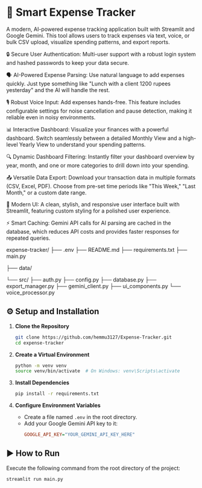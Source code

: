 # 🚀 Smart Expense Tracker

A modern, AI-powered expense tracking application built with Streamlit and Google Gemini. This tool allows users to track expenses via text, voice, or bulk CSV upload, visualize spending patterns, and export reports.

🔒 Secure User Authentication: Multi-user support with a robust login system and hashed passwords to keep your data secure.

🗣️ AI-Powered Expense Parsing: Use natural language to add expenses quickly. Just type something like "Lunch with a client 1200 rupees yesterday" and the AI will handle the rest.

🎙️ Robust Voice Input: Add expenses hands-free. This feature includes configurable settings for noise cancellation and pause detection, making it reliable even in noisy environments.

📊 Interactive Dashboard: Visualize your finances with a powerful dashboard. Switch seamlessly between a detailed Monthly View and a high-level Yearly View to understand your spending patterns.

🔍 Dynamic Dashboard Filtering: Instantly filter your dashboard overview by year, month, and one or more categories to drill down into your spending.

📤 Versatile Data Export: Download your transaction data in multiple formats (CSV, Excel, PDF). Choose from pre-set time periods like "This Week," "Last Month," or a custom date range.

🎨 Modern UI: A clean, stylish, and responsive user interface built with Streamlit, featuring custom styling for a polished user experience.

⚡ Smart Caching: Gemini API calls for AI parsing are cached in the database, which reduces API costs and provides faster responses for repeated queries.


expense-tracker/
├── .env
├── README.md
├── requirements.txt
├── main.py

├── data/

└── src/
├── auth.py
├── config.py
├── database.py
├── export_manager.py
├── gemini_client.py
├── ui_components.py
└── voice_processor.py
## ⚙️ Setup and Installation

1.  **Clone the Repository**
    ```bash
    git clone https://github.com/hemmu3127/Expense-Tracker.git
    cd expense-tracker
    ```

2.  **Create a Virtual Environment**
    ```bash
    python -m venv venv
    source venv/bin/activate  # On Windows: venv\Scripts\activate
    ```

3.  **Install Dependencies**
    ```bash
    pip install -r requirements.txt
    ```

4.  **Configure Environment Variables**
    -   Create a file named `.env` in the root directory.
    -   Add your Google Gemini API key to it:
        ```ini
        GOOGLE_API_KEY="YOUR_GEMINI_API_KEY_HERE"
        ```

## ▶️ How to Run

Execute the following command from the root directory of the project:

```bash
streamlit run main.py
